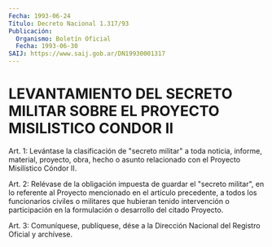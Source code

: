 ```yaml
---
Fecha: 1993-06-24
Título: Decreto Nacional 1.317/93
Publicación:
  Organismo: Boletín Oficial
  Fecha: 1993-06-30
SAIJ: https://www.saij.gob.ar/DN19930001317
---
```

# LEVANTAMIENTO DEL SECRETO MILITAR SOBRE EL PROYECTO MISILISTICO CONDOR II

<a id="1"></a>
Art. 1: Levántase la clasificación de "secreto militar" a toda noticia,    informe,  material,  proyecto,  obra,  hecho  o  asunto relacionado con el Proyecto Misilístico Cóndor II.

<a id="2"></a>
Art.  2:  Relévase  de  la  obligación  impuesta de guardar el "secreto  militar", en lo referente al Proyecto  mencionado  en  el artículo precedente,  a  todos los funcionarios civiles o militares que hubieran tenido intervención  o participación en la formulación o desarrollo del citado Proyecto.

<a id="3"></a>
Art.  3: Comuníquese, publíquese, dése a la Dirección Nacional del Registro Oficial y archívese.